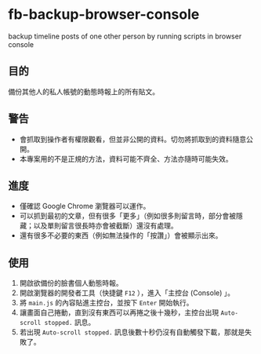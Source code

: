 # fb-backup-browser-console
backup timeline posts of one other person by running scripts in browser console

## 目的
備份其他人的私人帳號的動態時報上的所有貼文。

## 警告
* 會抓取到操作者有權限觀看，但並非公開的資料。切勿將抓取到的資料隨意公開。
* 本專案用的不是正規的方法，資料可能不齊全、方法亦隨時可能失效。

## 進度
* 僅確認 Google Chrome 瀏覽器可以運作。
* 可以抓到最初的文章，但有很多「更多」（例如很多則留言時，部分會被隱藏；以及單則留言很長時亦會被截斷）還沒有處理。
* 還有很多不必要的東西（例如無法操作的「按讚」）會被顯示出來。

## 使用
1. 開啟欲備份的臉書個人動態時報。
2. 開啟瀏覽器的開發者工具（快捷鍵 `F12` ），進入「主控台 (Console) 」。
3. 將 `main.js` 的內容貼進主控台，並按下 `Enter` 開始執行。
4. 讓畫面自己捲動，直到沒有東西可以再捲之後十幾秒，主控台出現 `Auto-scroll stopped.` 訊息。
5. 若出現 `Auto-scroll stopped.` 訊息後數十秒仍沒有自動觸發下載，那就是失敗了。
